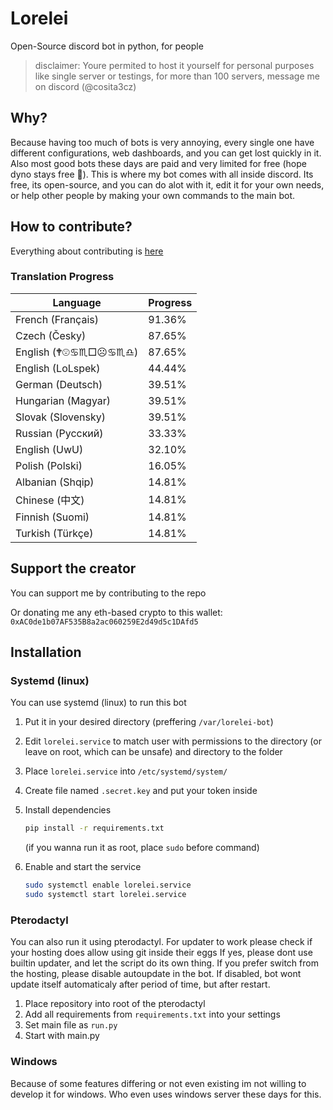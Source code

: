 # Lorelei

Open-Source discord bot in python, for people
> disclaimer: Youre permited to host it yourself for personal purposes like single server or testings, for more than 100 servers, message me on discord (@cosita3cz)

## Why?

Because having too much of bots is very annoying, every single one have different configurations, web dashboards, and you can get lost quickly in it. Also most good bots these days are paid and very limited for free (hope dyno stays free 🙏). This is where my bot comes with all inside discord. Its free, its open-source, and you can do alot with it, edit it for your own needs, or help other people by making your own commands to the main bot.

## How to contribute?

Everything about contributing is [here](https://github.com/xxcosita3czxx/Lorelei-bot/blob/main/CONTRIBUTING.md)

### Translation Progress

<!-- PLEASE DONT EDIT, GETS GENERATED AUTOMATICALLY -->

| Language | Progress |
|----------|----------|
| French (Français) | 91.36% |
| Czech (Česky) | 87.65% |
| English (🕈☹♋︎♏︎□☹♋︎♏︎♎︎) | 87.65% |
| English (LoLspek) | 44.44% |
| German (Deutsch) | 39.51% |
| Hungarian (Magyar) | 39.51% |
| Slovak (Slovensky) | 39.51% |
| Russian (Русский) | 33.33% |
| English (UwU) | 32.10% |
| Polish (Polski) | 16.05% |
| Albanian (Shqip) | 14.81% |
| Chinese (中文) | 14.81% |
| Finnish (Suomi) | 14.81% |
| Turkish (Türkçe) | 14.81% |

## Support the creator

You can support me by contributing to the repo

Or donating me any eth-based crypto to this wallet:
`0xAC0de1b07AF535B8a2ac060259E2d49d5c1DAfd5`

## Installation

### Systemd (linux)

You can use systemd (linux) to run this bot

1. Put it in your desired directory (preffering `/var/lorelei-bot`)
2. Edit `lorelei.service` to match user with permissions to the directory (or leave on root, which can be unsafe) and directory to the folder
3. Place `lorelei.service` into `/etc/systemd/system/`
4. Create file named `.secret.key` and put your token inside
5. Install dependencies

    ```bash
    pip install -r requirements.txt
    ```

    (if you wanna run it as root, place `sudo` before command)

6. Enable and start the service

    ```bash
    sudo systemctl enable lorelei.service
    sudo systemctl start lorelei.service
    ```

### Pterodactyl

You can also run it using pterodactyl.
For updater to work please check if your hosting does allow using git inside their eggs
If yes, please dont use builtin updater, and let the script do its own thing. If you prefer switch from the hosting, please disable autoupdate in the bot. If disabled, bot wont update itself automaticaly after period of time, but after restart.

1. Place repository into root of the pterodactyl
2. Add all requirements from `requirements.txt` into your settings
3. Set main file as `run.py`
4. Start with main.py

### Windows

Because of some features differing or not even existing im not willing to develop it for windows. Who even uses windows server these days for this.
